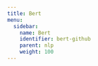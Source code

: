 ```yaml
---
title: Bert
menu: 
  sidebar:
    name: Bert
    identifier: bert-github
    parent: nlp
    weight: 100
---
```

